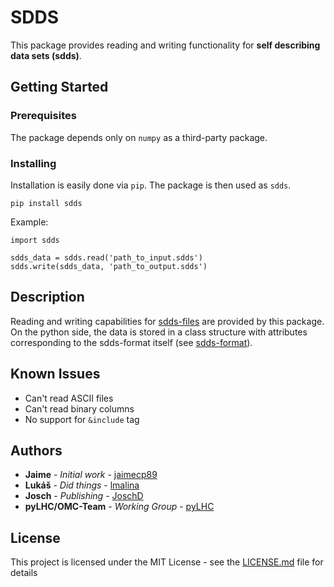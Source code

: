 # SDDS

This package provides reading and writing functionality for **self describing data sets (sdds)**. 

## Getting Started

### Prerequisites

The package depends only on `numpy` as a third-party package.

### Installing

Installation is easily done via `pip`. The package is then used as `sdds`.

```
pip install sdds
```

Example:

```
import sdds

sdds_data = sdds.read('path_to_input.sdds')
sdds.write(sdds_data, 'path_to_output.sdds')
```
## Description

Reading and writing capabilities for [sdds-files](https://ops.aps.anl.gov/SDDSIntroTalk/slides.html)
are provided by this package. On the python side, the data is stored in a class structure
with attributes corresponding to the sdds-format itself 
(see [sdds-format](https://ops.aps.anl.gov/manuals/SDDStoolkit/SDDStoolkitsu2.html)).


## Known Issues

- Can't read ASCII files
- Can't read binary columns
- No support for `&include` tag

## Authors

* **Jaime** - *Initial work* - [jaimecp89](https://github.com/jaimecp89)
* **Lukáš** - *Did things* - [lmalina](https://github.com/lmalina)
* **Josch** - *Publishing* - [JoschD](https://github.com/JoschD)
* **pyLHC/OMC-Team** - *Working Group* - [pyLHC](https://github.com/orgs/pylhc/teams/omc-team)


## License

This project is licensed under the MIT License - see the [LICENSE.md](LICENSE.md) file for details


